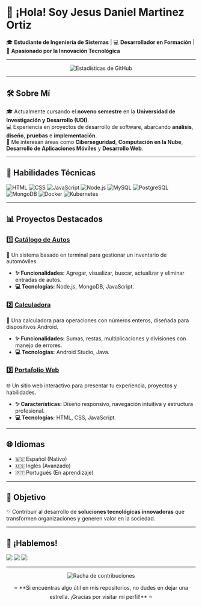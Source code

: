 # 👋 ¡Hola! Soy **Jesus Daniel Martinez Ortiz**  
🎓 **Estudiante de Ingeniería de Sistemas** | 💻 **Desarrollador en Formación** | 🚀 **Apasionado por la Innovación Tecnológica**  

---

<p align="center">
  <img src="https://github-readme-stats.vercel.app/api?username=JesusMartinez0211&show_icons=true&theme=radical" alt="Estadísticas de GitHub">
</p>

---

## 🛠️ Sobre Mí  
🎓 Actualmente cursando el **noveno semestre** en la **Universidad de Investigación y Desarrollo (UDI)**.  
💻 Experiencia en proyectos de desarrollo de software, abarcando **análisis**, **diseño**, **pruebas** e **implementación**.  
🌟 Me interesan áreas como **Ciberseguridad**, **Computación en la Nube**, **Desarrollo de Aplicaciones Móviles** y **Desarrollo Web**.  

---

## 🚀 **Habilidades Técnicas**  
<p>
  <img src="https://img.shields.io/badge/HTML-E34F26?style=for-the-badge&logo=html5&logoColor=white" alt="HTML">
  <img src="https://img.shields.io/badge/CSS-1572B6?style=for-the-badge&logo=css3&logoColor=white" alt="CSS">
  <img src="https://img.shields.io/badge/JavaScript-F7DF1E?style=for-the-badge&logo=javascript&logoColor=black" alt="JavaScript">
  <img src="https://img.shields.io/badge/Node.js-339933?style=for-the-badge&logo=node.js&logoColor=white" alt="Node.js">
  <img src="https://img.shields.io/badge/MySQL-4479A1?style=for-the-badge&logo=mysql&logoColor=white" alt="MySQL">
  <img src="https://img.shields.io/badge/PostgreSQL-316192?style=for-the-badge&logo=postgresql&logoColor=white" alt="PostgreSQL">
  <img src="https://img.shields.io/badge/MongoDB-47A248?style=for-the-badge&logo=mongodb&logoColor=white" alt="MongoDB">
  <img src="https://img.shields.io/badge/Docker-2496ED?style=for-the-badge&logo=docker&logoColor=white" alt="Docker">
  <img src="https://img.shields.io/badge/Kubernetes-326CE5?style=for-the-badge&logo=kubernetes&logoColor=white" alt="Kubernetes">
</p>

---

## 📊 **Proyectos Destacados**  

### 1️⃣ [Catálogo de Autos](https://github.com/JesusMartinez0211/CatalogoAutos)  
🔧 Un sistema basado en terminal para gestionar un inventario de automóviles.  
- **✨ Funcionalidades:** Agregar, visualizar, buscar, actualizar y eliminar entradas de autos.  
- **💻 Tecnologías:** Node.js, MongoDB, JavaScript.  

### 2️⃣ [Calculadora](https://github.com/JesusMartinez0211/Web-Calculator)  
🧮 Una calculadora para operaciones con números enteros, diseñada para dispositivos Android.  
- **✨ Funcionalidades:** Sumas, restas, multiplicaciones y divisiones con manejo de errores.  
- **💻 Tecnologías:** Android Studio, Java.  

### 3️⃣ [Portafolio Web](https://github.com/JesusMartinez0211/Portafolio-web)  
🌐 Un sitio web interactivo para presentar tu experiencia, proyectos y habilidades.  
- **✨ Características:** Diseño responsivo, navegación intuitiva y estructura profesional.  
- **💻 Tecnologías:** HTML, CSS, JavaScript.  

---

## 🌐 **Idiomas**  
- 🇪🇸 Español (Nativo)  
- 🇺🇸 Inglés (Avanzado)  
- 🇵🇹 Portugués (En aprendizaje)  

---

## 🎯 **Objetivo**  
✨ Contribuir al desarrollo de **soluciones tecnológicas innovadoras** que transformen organizaciones y generen valor en la sociedad.  

---

## 📩 **¡Hablemos!**  
<p>
  <a href="mailto:jesusdanielmartinez05@gmail.com"><img src="https://img.shields.io/badge/Email-D14836?style=for-the-badge&logo=gmail&logoColor=white"></a>
  <a href="https://www.linkedin.com/in/jesus-martinez-547531126"><img src="https://img.shields.io/badge/LinkedIn-0077B5?style=for-the-badge&logo=linkedin&logoColor=white"></a>
  <a href="https://portafolio-web-jesus.netlify.app"><img src="https://img.shields.io/badge/Portfolio-12100E?style=for-the-badge&logo=netlify&logoColor=white"></a>
</p>

---

<p align="center">
  <img src="https://github-readme-streak-stats.herokuapp.com/?user=JesusMartinez0211&theme=radical" alt="Racha de contribuciones">
</p>

<p align="center">
  ⭐ **Si encuentras algo útil en mis repositorios, no dudes en dejar una estrella. ¡Gracias por visitar mi perfil!** ⭐
</p>
